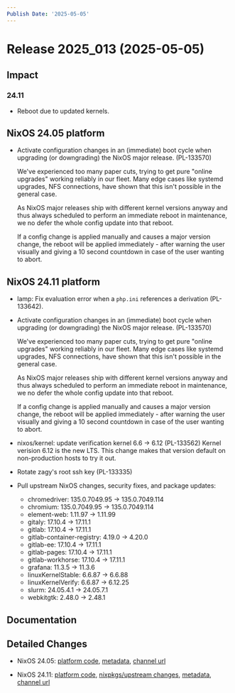 ```yaml
---
Publish Date: '2025-05-05'
---
```



# Release 2025_013 (2025-05-05)

## Impact

### 24.11

- Reboot due to updated kernels.


## NixOS 24.05 platform

- Activate configuration changes in an (immediate) boot cycle when upgrading (or downgrading)
  the NixOS major release. (PL-133570)

  We've experienced too many paper cuts, trying to get pure "online upgrades" working reliably
  in our fleet. Many edge cases like systemd upgrades, NFS connections, have shown that this
  isn't possible in the general case.

  As NixOS major releases ship with different kernel versions anyway and thus always scheduled
  to perform an immediate reboot in maintenance, we no defer the whole config update into
  that reboot.

  If a config change is applied manually and causes a major version change, the reboot will
  be applied immediately - after warning the user visually and giving a 10 second countdown
  in case of the user wanting to abort.


## NixOS 24.11 platform

- lamp: Fix evaluation error when a `php.ini` references a derivation (PL-133642).

- Activate configuration changes in an (immediate) boot cycle when upgrading (or downgrading)
  the NixOS major release. (PL-133570)

  We've experienced too many paper cuts, trying to get pure "online upgrades" working reliably
  in our fleet. Many edge cases like systemd upgrades, NFS connections, have shown that this
  isn't possible in the general case.

  As NixOS major releases ship with different kernel versions anyway and thus always scheduled
  to perform an immediate reboot in maintenance, we no defer the whole config update into
  that reboot.

  If a config change is applied manually and causes a major version change, the reboot will
  be applied immediately - after warning the user visually and giving a 10 second countdown
  in case of the user wanting to abort.

- nixos/kernel: update verification kernel 6.6 -> 6.12 (PL-133562)
  Kernel verision 6.12 is the new LTS. This change makes that version
  default on non-production hosts to try it out.

- Rotate zagy's root ssh key (PL-133335)

- Pull upstream NixOS changes, security fixes, and package updates:
    - chromedriver: 135.0.7049.95 -> 135.0.7049.114
    - chromium: 135.0.7049.95 -> 135.0.7049.114
    - element-web: 1.11.97 -> 1.11.99
    - gitaly: 17.10.4 -> 17.11.1
    - gitlab: 17.10.4 -> 17.11.1
    - gitlab-container-registry: 4.19.0 -> 4.20.0
    - gitlab-ee: 17.10.4 -> 17.11.1
    - gitlab-pages: 17.10.4 -> 17.11.1
    - gitlab-workhorse: 17.10.4 -> 17.11.1
    - grafana: 11.3.5 -> 11.3.6
    - linuxKernelStable: 6.6.87 -> 6.6.88
    - linuxKernelVerify: 6.6.87 -> 6.12.25
    - slurm: 24.05.4.1 -> 24.05.7.1
    - webkitgtk: 2.48.0 -> 2.48.1


## Documentation

## Detailed Changes

- NixOS 24.05: [platform code](https://github.com/flyingcircusio/fc-nixos/compare/a6649370b1bd2d4fde9ac5a1b7cd278d1928f233...a3ff9d2d0a634cece676d6fadeb42ef0bcf2c56b), [metadata](https://my.flyingcircus.io/releases/metadata/fc-24.05-production/2025_013), [channel url](https://hydra.flyingcircus.io/build/4460283/download/1/nixexprs.tar.xz)

- NixOS 24.11: [platform code](https://github.com/flyingcircusio/fc-nixos/compare/70d55cfee268e62487336364534cf9cea254e563...7d020004ea183d5fa1a2c558547c27c7923b3f65), [nixpkgs/upstream changes](https://github.com/flyingcircusio/nixpkgs/compare/98287b1730b7443e1eb841402bd727f7bf4edb6f...c1b76eb244f82650ffa532a0c537012b896f45f3), [metadata](https://my.flyingcircus.io/releases/metadata/fc-24.11-production/2025_013), [channel url](https://hydra.flyingcircus.io/build/4460412/download/1/nixexprs.tar.xz)


